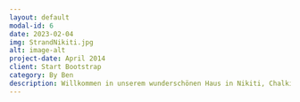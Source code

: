 ```yaml
---
layout: default
modal-id: 6
date: 2023-02-04
img: StrandNikiti.jpg
alt: image-alt
project-date: April 2014
client: Start Bootstrap
category: By Ben 
description: Willkommen in unserem wunderschönen Haus in Nikiti, Chalkidiki! Unser Haus befindet sich auf einem Berg und bietet eine atemberaubende Aussicht auf die Stadt Nikiti. Es ist nur 90 km (60 Minuten mit dem Auto) vom Flughafen Thessaloniki entfernt und die Altstadt ist nur 10 Minuten zu Fuß erreichbar. Das Meer mit seinen zahlreichen hervorragenden Restaurants ist nur 5 Minuten mit dem Auto entfernt oder 30 Minuten zu Fuß. Unser Haus ist sehr gut ausgestattet und voll klimatisiert, damit Sie sich während Ihres Aufenthalts rundum wohl fühlen. Die Küche ist voll ausgestattet und eignet sich perfekt für das Zubereiten von Mahlzeiten für die Familie oder Freunde. Ein Highlight des Hauses sind die Balkone, von denen aus man den Sonnenuntergang in vollen Zügen genießen kann. Kommen Sie und genießen Sie Ihren Urlaub in Nikiti, Chalkidiki in unserem gemütlichen und komfortablen Haus. Wir freuen uns darauf, Sie begrüßen zu dürfen!
---
```


